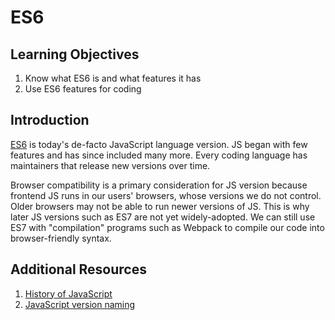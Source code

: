 # ES6

## Learning Objectives

1. Know what ES6 is and what features it has
2. Use ES6 features for coding

## Introduction

<a href="https://www.w3schools.com/js/js_es6.asp" target="_blank">ES6</a> is today's de-facto JavaScript language version. JS began with few features and has since included many more. Every coding language has maintainers that release new versions over time.

Browser compatibility is a primary consideration for JS version because frontend JS runs in our users' browsers, whose versions we do not control. Older browsers may not be able to run newer versions of JS. This is why later JS versions such as ES7 are not yet widely-adopted. We can still use ES7 with "compilation" programs such as Webpack to compile our code into browser-friendly syntax.

## Additional Resources

1. <a href="https://auth0.com/blog/a-brief-history-of-javascript/" target="_blank">History of JavaScript</a>
2. <a href="https://flaviocopes.com/ecmascript/" target="_blank">JavaScript version naming</a>
